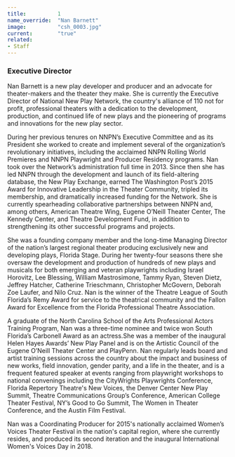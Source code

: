 ```yaml
---
title:          1
name_override:  "Nan Barnett"
image:          "csh_0003.jpg"
current:        "true"
related:
- Staff
---
```


### Executive Director

Nan Barnett is a new play developer and producer and an advocate for theater-makers and the theater they make. She is currently the Executive Director of National New Play Network, the country's alliance of 110 not for profit, professional theaters with a dedication to the development, production, and continued life of new plays and the pioneering of programs and innovations for the new play sector.

During her previous tenures on NNPN’s Executive Committee and as its President she worked to create and implement several of the organization’s revolutionary initiatives, including the acclaimed NNPN Rolling World Premieres and NNPN Playwright and Producer Residency programs. Nan took over the Network’s administration full time in 2013. Since then she has led NNPN through the development and launch of its field-altering database, the New Play Exchange, earned The Washington Post’s 2015 Award for Innovative Leadership in the Theater Community, tripled its membership, and dramatically increased funding for the Network. She is currently spearheading collaborative partnerships between NNPN and, among others, American Theatre Wing, Eugene O’Neill Theater Center, The Kennedy Center, and Theatre Development Fund, in addition to strengthening its other successful programs and projects.

She was a founding company member and the long-time Managing Director of the nation’s largest regional theater producing exclusively new and developing plays, Florida Stage. During her twenty-four seasons there she oversaw the development and production of hundreds of new plays and musicals for both emerging and veteran playwrights including Israel Horovitz, Lee Blessing, William Mastrosimone, Tammy Ryan, Steven Dietz, Jeffrey Hatcher, Catherine Trieschmann, Christopher McGovern, Deborah Zoe Laufer, and Nilo Cruz. Nan is the winner of the Theatre League of South Florida’s Remy Award for service to the theatrical community and the Fallon Award for Excellence from the Florida Professional Theatre Association.

A graduate of the North Carolina School of the Arts Professional Actors Training Program, Nan was a three-time nominee and twice won South Florida’s Carbonell Award as an actress.She was a member of the inaugural Helen Hayes Awards’ New Play Panel and is on the Artistic Council of the Eugene O’Neill Theater Center and PlayPenn. Nan regularly leads board and artist training sessions across the country about the impact and business of new works, field innovation, gender parity, and a life in the theater, and is a frequent featured speaker at events ranging from playwright workshops to national convenings including the CityWrights Playwrights Conference, Florida Repertory Theatre's New Voices, the Denver Center New Play Summit, Theatre Communications Group’s Conference, American College Theater Festival, NY’s Good to Go Summit, The Women in Theater Conference, and the Austin Film Festival.

Nan was a Coordinating Producer for 2015's nationally acclaimed Women’s Voices Theater Festival in the nation's capital region, where she currently resides, and produced its second iteration and the inaugural International Women's Voices Day in 2018.
